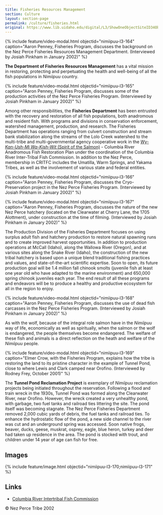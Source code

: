 ```yaml
---
title: Fisheries Resources Management
section: Culture
layout: section-page
permalink: /culture/fisheries.html
original: https://www.lib.uidaho.edu/digital/L3/ShowOneObjectSiteID34ObjectID83.html
---
```


{% include feature/video-modal.html objectid="nimiipuu-l3-164" caption="Aaron Penney, Fisheries Program, discusses the background on the Nez Perce Fisheries Resources Management Department. (Interviewed by Josiah Pinkham in January 2002)" %}

**The Department of Fisheries Resources Management** has a vital mission in restoring, protecting and perpetuating the health and well-being of all the fish populations in _Nimíipuu_ country.

{% include feature/video-modal.html objectid="nimiipuu-l3-165" caption="Aaron Penney, Fisheries Program, discusses some of the production activities of the Nez Perce Fisheries Program. (Interviewed by Josiah Pinkham in January 2002)" %}

Among other responsibilities, the **Fisheries Department** has been entrusted with the recovery and restoration of all fish populations, both anadromous and resident fish. With programs and divisions in conservation enforcement, watershed management, production, and research. The Fisheries Department has operations ranging from culvert construction and stream bank stabilization along the streams of the Lolo Creek watershed to the multi-tribe and multi-governmental agency cooperative work in the [_Wy-Kan-Ush-Mi Wa-Kish-Wit_ (Spirit of the Salmon)](http://www.critfc.org/) - Columbia River Anadromous Fish Restoration Plan under the coordination of the Columbia River Inter-Tribal Fish Commission. In addition to the Nez Perce, membership in CRITFC includes the Umatilla, Warm Springs, and Yakama Tribes, as well as the involvement of various state and federal entities.

{% include feature/video-modal.html objectid="nimiipuu-l3-166" caption="Aaron Penney, Fisheries Program, discusses the Cryo-Preservation project in the Nez Perce Fisheries Program. (Interviewed by Josiah Pinkham in January 2002)" %}

{% include feature/video-modal.html objectid="nimiipuu-l3-167" caption="Aaron Penney, Fisheries Program, discusses the nature of the new Nez Perce hatchery (located on the Clearwater at Cherry Lane, the 1705 Alottment), under construction at the time of filming. (Interviewed by Josiah Pinkham in January 2002)" %}

The Production Division of the Fisheries Department focuses on using surplus adult fish and hatchery production to restore natural spawning runs and to create improved harvest opportunities. In addition to production operations at McCall (Idaho), along the Wallowa River (Oregon), and at various sites along the Snake River (Idaho), the construction of the new tribal hatchery is based upon a unique blend traditional fishing practices and values, and state-of-the-art scientific expertise. Soon to open, its future production goal will be 1.4 million fall chinook smolts (juvenile fish at least one year old who have adapted to the marine environment) and 650,000 spring chinook juveniles each year. The end result of all these programs and endeavors will be to produce a healthy and productive ecosystem for all in the region to enjoy.

{% include feature/video-modal.html objectid="nimiipuu-l3-168" caption="Aaron Penney, Fisheries Program, discusses the use of dead fish carcasses in the Nez Perce Fisheries Program. (Interviewed by Josiah Pinkham in January 2002)" %}

As with the wolf, because of the integral role salmon have in the _Nimíipuu_ way of life, economically as well as spiritually, when the salmon or the wolf is endangered, the people themselves become endangered. The welfare of these fish and animals is a direct reflection on the heath and welfare of the _Nimíipuu_ people.

{% include feature/video-modal.html objectid="nimiipuu-l3-169" caption="Elmer Crow, with the Fisheries Program, explains how the tribe is restoring the land to its pristine character in the example of Tunnel Pond, close to where Lewis and Clark camped near Orofino. (Interviewed by Rodney Frey, October 2001)" %}

The **Tunnel Pond Reclamation Project** is exemplary of _Nimíipuu_ reclamation projects being initiated throughout the reservation. Following a flood and train wreck in the 1930s, Tunnel Pond was formed along the Clearwater River, near Orofino. However, the wreck created a very unhealthy pond, with garbage, two fuel tanks and railroad ties littering the site. The pond itself was becoming stagnate. The Nez Perce Fisheries Department removed 2,000 cubic yards of debris, the fuel tanks and railroad ties. To enhance the hydrostatic flow of the pond, a new side channel to the river was cut and an underground spring was accessed. Soon native frogs, beaver, ducks, geese, muskrat, osprey, eagle, blue heron, turkey and deer had taken up residence in the area. The pond is stocked with trout, and children under 14 year of age can fish for free.

## Images

{% include feature/image.html objectid="nimiipuu-l3-170;nimiipuu-l3-171" %}

## Links

- [Columbia River Intertribal Fish Commission](http://www.critfc.org/)

© Nez Perce Tribe 2002
